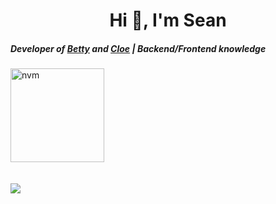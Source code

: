 <h1 align="center">Hi 👋, I'm Sean</h1>
<h5 align="left">Developer of <a href="https://www.betty.cx/">Betty</a> and <a href="https://bit.ly/cloeinv">Cloe</a> | Backend/Frontend knowledge</h3>

<p align="left">
  <a href="https://discord.gg/ZVERh35">
    <img src="https://cdn.discordapp.com/attachments/773221397928869888/883691820905816084/com-gif-maker-unscreen.gif" alt="nvm" width="150"/>
   </a>
  <br>
  <br>
  <br>
  <a href="#"><img src="https://discord.c99.nl/widget/theme-1/340243638892101646.png"></a>
</p>
